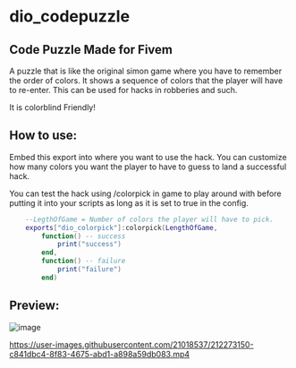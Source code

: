 # dio_codepuzzle
## Code Puzzle Made for Fivem

A puzzle that is like the original simon game where you have to remember the order of colors. It shows a sequence of colors that the player will have to re-enter. This can be used for hacks in robberies and such. 

It is colorblind Friendly!

## How to use: 

Embed this export into where you want to use the hack. You can customize how many colors you want the player to have to guess to land a successful hack.

You can test the hack using /colorpick in game to play around with before putting it into your scripts as long as it is set to true in the config. 
```lua
    --LegthOfGame = Number of colors the player will have to pick.     
    exports["dio_colorpick"]:colorpick(LengthOfGame,
        function() -- success
            print("success")
        end,
        function() -- failure
            print("failure")
        end)
```

## Preview:

![image](https://user-images.githubusercontent.com/21018537/212273063-bbd5176b-6e10-4ab7-92d8-ab44103062c1.png)



https://user-images.githubusercontent.com/21018537/212273150-c841dbc4-8f83-4675-abd1-a898a59db083.mp4


  



